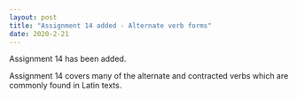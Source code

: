 ```yaml
---
layout: post
title: "Assignment 14 added - Alternate verb forms"
date: 2020-2-21
---
```


Assignment 14 has been added.

Assignment 14 covers many of the alternate and contracted verbs which are commonly found in Latin texts.